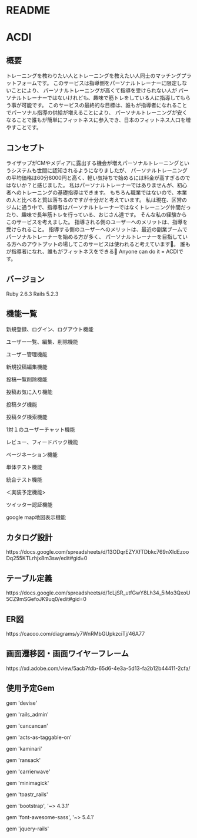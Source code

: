 <h1>README</h1>

<h1>ACDI</h1>

<h2>概要</h2>
トレーニングを教わりたい人とトレーニングを教えたい人同士のマッチングプラットフォームです。
このサービスは指導側をパーソナルトレーナーに限定しないことにより、
パーソナルトレーニングが高くて指導を受けられない人が
パーソナルトレーナーではないけれども、趣味で筋トレをしている人に指導してもらう事が可能です。
このサービスの最終的な目標は、誰もが指導者になれることでパーソナル指導の供給が増えることにより、
パーソナルトレーニングが安くなることで誰もが簡単にフィットネスに参入でき、日本のフィットネス人口を増やすことです。


<h2>コンセプト</h2>
ライザップがCMやメディアに露出する機会が増えパーソナルトレーニングというシステムも世間に認知されるようになりましたが、
パーソナルトレーニングの平均価格は60分8000円と高く、軽い気持ちで始めるには料金が高すぎるのではないか？と感じました。
私はパーソナルトレーナーではありませんが、初心者へのトレーニングの基礎指導はできます。
もちろん職業ではないので、本業の人と比べると質は落ちるのですが十分だと考えています。
私は現在、区営のジムに通う中で、指導者はパーソナルトレーナーではなくトレーニング仲間だったり、趣味で長年筋トレを行っている、おじさん達です。
そんな私の経験からこのサービスを考えました。
指導される側のユーザーへのメリットは、指導を受けられること。
指導する側のユーザーへのメリットは、最近の副業ブームでパーソナルトレーナーを始める方が多く、
パーソナルトレーナーを目指している方へのアウトプットの場してこのサービスは使われると考えています。
誰もが指導者になれ、誰もがフィットネスをできる Anyone can do it = ACDIです。

<h2>バージョン</h2>
Ruby 2.6.3
Rails 5.2.3

<h2>機能一覧</h2>

新規登録、ログイン、ログアウト機能

ユーザー一覧、編集、削除機能

ユーザー管理機能

新規投稿編集機能

投稿一覧削除機能

投稿お気に入り機能

投稿タグ機能

投稿タグ検索機能

1対１のユーザーチャット機能

レビュー、フィードバック機能

ページネーション機能

単体テスト機能

統合テスト機能

＜実装予定機能>

ツイッター認証機能

google map地図表示機能

<h2>カタログ設計</h2>
https://docs.google.com/spreadsheets/d/13ODqrEZYXfTDbkc769nXIdEzooDq255KTLrhjx8m3sw/edit#gid=0

<h2>テーブル定義</h2>
https://docs.google.com/spreadsheets/d/1cLjSR_utfGwY8Lh34_5iMo3QxoU5CZ9mSGefoJK9uq0/edit#gid=0

<h2>ER図</h2>
https://cacoo.com/diagrams/y7WnRMbGUpkzciTj/46A77

<h2>画面遷移図・画面ワイヤーフレーム</h2>
https://xd.adobe.com/view/5acb7fdb-65d6-4e3a-5d13-fa2b12b44411-2cfa/

<h2>使用予定Gem</h2>

gem 'devise'

gem 'rails_admin'

gem 'cancancan'

gem 'acts-as-taggable-on'

gem 'kaminari'

gem 'ransack'

gem 'carrierwave'

gem 'minimagick'

gem 'toastr_rails'

gem 'bootstrap', '~> 4.3.1'

gem 'font-awesome-sass', '~> 5.4.1'

gem 'jquery-rails'

